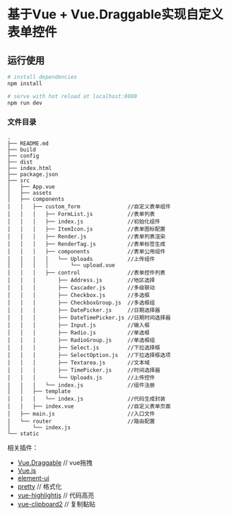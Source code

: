 # 基于Vue + Vue.Draggable实现自定义表单控件

## 运行使用

``` bash
# install dependencies
npm install

# serve with hot reload at localhost:8080
npm run dev

```

### 文件目录

```
.
├── README.md
├── build
├── config
├── dist
├── index.html
├── package.json
├── src
│   ├── App.vue
│   ├── assets
│   ├── components
│   │   ├── custom_form               //自定义表单组件
│   │   │   ├── FormList.js           //表单列表    
│   │   │   ├── index.js              //初始化组件
│   │   │   ├── ItemIcon.js           //表单图标配置
│   │   │   ├── Render.js             //表单列表渲染
│   │   │   ├── RenderTag.js          //表单标签生成
│   │   │   ├── components            //表单公用组件
│   │   │   │   └── Uploads           //上传组件
│   │   │   │       └── upload.vue
│   │   │   ├── control               //表单控件列表
│   │   │       ├── Address.js        //地区选择
│   │   │       ├── Cascader.js       //多级联动
│   │   │       ├── Checkbox.js       //多选框
│   │   │       ├── CheckboxGroup.js  //多选框组
│   │   │       ├── DatePicker.js     //日期选择器
│   │   │       ├── DateTimePicker.js //日期时间选择器
│   │   │       ├── Input.js          //输入框
│   │   │       ├── Radio.js          //单选框
│   │   │       ├── RadioGroup.js     //单选框组
│   │   │       ├── Select.js         //下拉选择框
│   │   │       ├── SelectOption.js   //下拉选择框选项
│   │   │       ├── Textarea.js       //文本域
│   │   │       ├── TimePicker.js     //时间选择器
│   │   │       └── Uploads.js        //上传控件
│   │   │   └── index.js              //组件注册
│   │   ├── template
│   │   │   └── index.js              //代码生成封装
│   │   ├── index.vue                 //自定义表单页面
│   ├── main.js                       //入口文件
│   └── router                        //路由配置
│       └── index.js
└── static                          
```

相关插件：
- [Vue.Draggable](https://github.com/SortableJS/Vue.Draggable) // vue拖拽
- [Vue.js](https://vuejs.org/)
- [element-ui](http://element-cn.eleme.io/#/zh-CN/component/installation)
- [pretty](https://www.npmjs.com/package/pretty) // 格式化
- [vue-highlightjs](https://www.npmjs.com/package/vue-highlightjs) // 代码高亮
- [vue-clipboard2](https://www.npmjs.com/package/vue-clipboard2) // 复制黏贴
